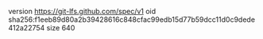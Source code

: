 version https://git-lfs.github.com/spec/v1
oid sha256:f1eeb89d80a2b39428616c848cfac99edb15d77b59dcc11d0c9dede412a22754
size 640
